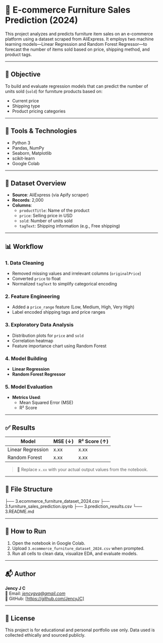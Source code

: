 # 🛒 E-commerce Furniture Sales Prediction (2024)

This project analyzes and predicts furniture item sales on an e-commerce platform using a dataset scraped from AliExpress. It employs two machine learning models—Linear Regression and Random Forest Regressor—to forecast the number of items sold based on price, shipping method, and product tags.

---

## 🎯 Objective

To build and evaluate regression models that can predict the number of units sold (`sold`) for furniture products based on:

- Current price
- Shipping type
- Product pricing categories

---

## 🧰 Tools & Technologies

- Python 3
- Pandas, NumPy
- Seaborn, Matplotlib
- scikit-learn
- Google Colab

---

## 📁 Dataset Overview

- **Source**: AliExpress (via Apify scraper)
- **Records**: 2,000
- **Columns**:
  - `productTitle`: Name of the product
  - `price`: Selling price in USD
  - `sold`: Number of units sold
  - `tagText`: Shipping information (e.g., Free shipping)

---

## 📊 Workflow

### 1. Data Cleaning
- Removed missing values and irrelevant columns (`originalPrice`)
- Converted `price` to float
- Normalized `tagText` to simplify categorical encoding

### 2. Feature Engineering
- Added a `price_range` feature (Low, Medium, High, Very High)
- Label encoded shipping tags and price ranges

### 3. Exploratory Data Analysis
- Distribution plots for `price` and `sold`
- Correlation heatmap
- Feature importance chart using Random Forest

### 4. Model Building
- **Linear Regression**
- **Random Forest Regressor**

### 5. Model Evaluation
- **Metrics Used**:
  - Mean Squared Error (MSE)
  - R² Score

---

## ✅ Results

| Model               | MSE (↓) | R² Score (↑) |
|--------------------|---------|--------------|
| Linear Regression  | x.xx    | x.xx         |
| Random Forest      | x.xx    | x.xx         |

> 📌 Replace `x.xx` with your actual output values from the notebook.

---

## 📂 File Structure

├── 3.ecommerce_furniture_dataset_2024.csv
├── 3.furniture_sales_prediction.ipynb
├── 3.prediction_results.csv
└── 3.README.md


---

## 📌 How to Run

1. Open the notebook in Google Colab.
2. Upload `3.ecommerce_furniture_dataset_2024.csv` when prompted.
3. Run all cells to clean data, visualize EDA, and evaluate models.

---

## 📬 Author

**Jency J C**  
📧 Email: *jencygva@gmail.com*  
🔗 GitHub: [https://github.com/JencyJC]

---

## 📜 License

This project is for educational and personal portfolio use only. Data used is collected ethically and sourced publicly.


